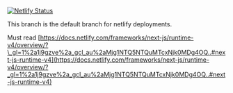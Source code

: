 [![Netlify Status](https://api.netlify.com/api/v1/badges/5195339c-03f5-4e04-9e7d-72e2c8db339d/deploy-status)](https://app.netlify.com/sites/netlify-digital-media/deploys)

This branch is the default branch for netlify deployments.

Must read [https://docs.netlify.com/frameworks/next-js/runtime-v4/overview/?\_gl=1%2a1j9gzve%2a_gcl_au%2aMjg1NTQ5NTQuMTcxNjk0MDg4OQ..#next-js-runtime-v4](https://docs.netlify.com/frameworks/next-js/runtime-v4/overview/?_gl=1%2a1j9gzve%2a_gcl_au%2aMjg1NTQ5NTQuMTcxNjk0MDg4OQ..#next-js-runtime-v4)


